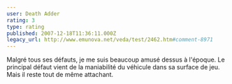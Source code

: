 ```yaml
---
user: Death Adder
rating: 3
type: rating
published: 2007-12-18T11:36:11.000Z
legacy_url: http://www.emunova.net/veda/test/2462.htm#comment-8971
---
```

Malgré tous ses défauts, je me suis beaucoup amusé dessus à l'époque. Le principal défaut vient de la maniabilité du véhicule dans sa surface de jeu. Mais il reste tout de même attachant.